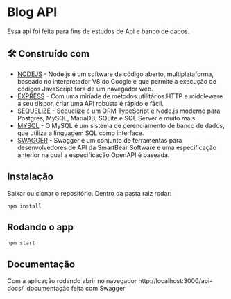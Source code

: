 # Blog API

Essa api foi feita para fins de estudos de Api e banco de dados.

## 🛠️ Construído com

* [NODEJS](https://nodejs.org/) - Node.js é um software de código aberto, multiplataforma, baseado no interpretador V8 do Google e que permite a execução de códigos JavaScript fora de um navegador web.
* [EXPRESS](https://expressjs.com/pt-br/) - Com uma miríade de métodos utilitários HTTP e middleware a seu dispor, criar uma API robusta é rápido e fácil.
* [SEQUELIZE](https://sequelize.org/) - Sequelize é um ORM TypeScript e Node.js moderno para Postgres, MySQL, MariaDB, SQLite e SQL Server e muito mais.
* [MYSQL](https://www.mysql.com/) - O MySQL é um sistema de gerenciamento de banco de dados, que utiliza a linguagem SQL como interface.
* [SWAGGER](https://swagger.io/) - Swagger é um conjunto de ferramentas para desenvolvedores de API da SmartBear Software e uma especificação anterior na qual a especificação OpenAPI é baseada.

## Instalação
Baixar ou clonar o repositório.
Dentro da pasta raiz rodar: 
    
    npm install
    
## Rodando o app

    npm start

## Documentação

Com a aplicação rodando abrir no navegador http://localhost:3000/api-docs/, documentação feita com Swagger
